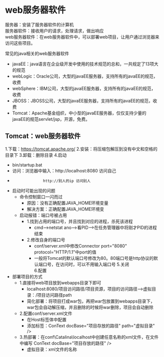 # web服务器软件
服务器：安装了服务器软件的计算机  
服务器软件：接收用户的请求，处理请求，做出响应  
web服务器软件：在web服务器软件中，可以部署web项目，让用户通过浏览器来访问这些项目。

常见的java相关的web服务器软件
  * javaEE：java语言在企业级开发中使用的技术规范的总和，一共规定了13项大的规范
  * webLogic：Oracle公司，大型的javaEE服务器，支持所有的javaEE的规范，收费
  * webSphere：IBM公司，大型的javaEE服务器，支持所有的javaEE的规范，收费
  * JBOSS：JBOSS公司，大型的javaEE服务器，支持所有的javaEE的规范，收费
  * Tomcat：Apache基金组织，中小型的javaEE服务器，仅仅支持少量的javaEE的规范servlet/jsp，开源，免费。

## Tomcat：web服务器软件
1.下载：https://tomcat.apache.org/
2.安装：将压缩包解压到没有中文和空格的目录下
3.卸载：删除目录
4.启动
  * bin/startup.bat
  * 访问：浏览器中输入：http://localhost:8080 访问自己
  *                   http://别人的ip 访问别人  
  * 启动时可能出现的问题
    * 命令控制窗口一闪而过
      * 原因：没有正确配置JAVA_HOME环境变量
      * 解决方案：正确配置JAVA_HOME环境变
    * 启动报错：端口号被占用
      * 1.找到占用的端口号，并且找到对应的进程，杀死该进程
        * cmd-->netstat ano-->看PID-->在任务管理器中将刚才PID的进程结束
      * 2.修改自身的端口号
        * conf/server.xml中修改Connector port="8080" protocol="HTTP/1.1"中port的值
        * 一般将Tomcat的默认端口号修改为80。80端口号是http协议的默认端口号，在访问时，可以不用输入端口号
5.关闭  
6.配置
  * 部署项目的方式
    * 1.直接将web项目放到webapps目录下即可
      * localhost:8080/项目访问路径/项目资源，项目的访问路径-->虚拟目录：/项目访问路径path
      * 简化部署：将项目打成war包，再把war包放置到webapps目录下，war包会自动解压缩，并且删除的时候将war删除，项目会自动删除
    * 2.配置conf/server.xml文件
      * 在Host标签体中配置
      * 添加标签：ConText docBase="项目存放的路径" path="虚拟目录" />
    * 3.热部署：在conf\Catalina\localhost中创建任意名称的xml文件，在文件中编写 ConText docBase="项目存放的路径" />
      * 虚拟目录：xml文件的名称































